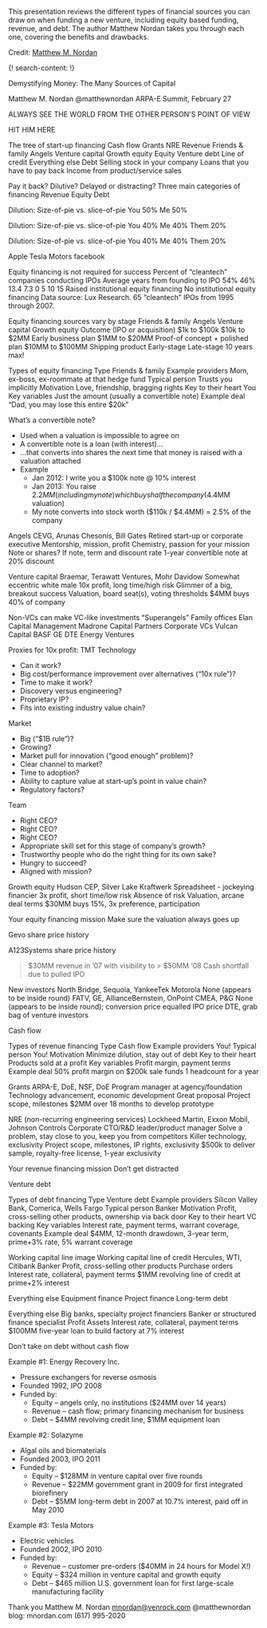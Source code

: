 
This presentation reviews the different types of financial sources you can draw on when funding a new venture, including equity based funding, revenue, and debt. The author Matthew Nordan takes you through each one, covering the benefits and drawbacks.  

Credit: [Matthew M. Nordan](http://www.venrock.com/)

{! search-content: !}

Demystifying Money: The Many Sources of Capital

Matthew M. Nordan
@matthewnordan
ARPA-E Summit, February 27


ALWAYS SEE THE WORLD FROM THE OTHER PERSON'S POINT OF VIEW


HIT HIM HERE


The tree of start-up financing
Cash flow 
Grants 
NRE
Revenue
Friends & family 
Angels
Venture capital
Growth equity
Equity
Venture debt
Line of credit
Everything else
Debt
Selling stock in your company
Loans that you have to pay back
Income from product/service sales


Pay it back?
Dilutive? 
Delayed or distracting?
Three main categories of financing
Revenue
Equity
Debt


Dilution: Size-of-pie vs. slice-of-pie
You 50%
Me 50%


Dilution: Size-of-pie vs. slice-of-pie
You 40%
Me 40%
Them 20%



Dilution: Size-of-pie vs. slice-of-pie
You 40%
Me 40%
Them 20%


Apple
Tesla Motors
facebook



Equity financing is not required for success
Percent of “cleantech” companies conducting IPOs
Average years from founding to IPO
54%
46%
13.4
7.3
0 5 10 15
Raised institutional equity financing 
No institutional equity financing
Data source: Lux Research. 65 “cleantech” IPOs from 1995 through 2007.



Equity financing sources vary by stage
Friends & family 
Angels 
Venture capital 
Growth equity 
Outcome (IPO or acquisition)
$1k to
$100k
$10k to
$2MM
Early business plan
$1MM to
$20MM
Proof-of concept + polished plan
$10MM to
$100MM
Shipping product
Early-stage 
Late-stage
10 years max!



Types of equity financing
Type
Friends & family
Example providers
Mom, ex-boss, ex-roommate at that hedge fund
Typical person
Trusts you implicitly
Motivation Love, friendship, bragging rights
Key to their heart
You
Key variables
Just the amount (usually a convertible note)
Example deal
“Dad, you may lose this entire $20k”



What’s a convertible note?
* Used when a valuation is impossible to agree on
* A convertible note is a loan (with interest)…
* …that converts into shares the next time that money is raised with a valuation attached
* Example
  * Jan 2012: I write you a $100k note @ 10% interest
  * Jan 2013: You raise $2.2MM (including my note) which buys half the company ($4.4MM valuation)
  * My note converts into stock worth ($110k / $4.4MM) = 2.5% of the company



Angels
CEVG, Arunas Chesonis, Bill Gates
Retired start-up or corporate executive
Mentorship, mission, profit
Chemistry, passion for your mission
Note or shares? If note, term and discount rate
1-year convertible note at 20% discount



Venture capital
Braemar, Terawatt Ventures, Mohr Davidow 
Somewhat eccentric white male
10x profit, long time/high risk
Glimmer of a big, breakout success
Valuation, board seat(s), voting thresholds
$4MM buys 40% of company



Non-VCs can make VC-like investments
“Superangels”
Family offices
Elan Capital Management
Madrone Capital Partners
Corporate VCs
Vulcan Capital
BASF
GE
DTE Energy Ventures




Proxies for 10x profit: TMT
Technology
* Can it work?
* Big cost/performance improvement over alternatives (“10x rule”)?
* Time to make it work?
* Discovery versus engineering?
* Proprietary IP?
* Fits into existing industry value chain?

Market
* Big (“$1B rule”)?
* Growing?
* Market pull for innovation (“good enough” problem)?
* Clear channel to market?
* Time to adoption?
* Ability to capture value at start-up’s point in value chain?
* Regulatory factors?

Team
* Right CEO?
* Right CEO?
* Right CEO?
* Appropriate skill set for this stage of company’s growth?
* Trustworthy people who do the right thing for its own sake?
* Hungry to succeed?
* Aligned with mission?



Growth equity
Hudson CEP, Silver Lake Kraftwerk
Spreadsheet - jockeying financier
3x profit, short time/low risk
Absence of risk
Valuation, arcane deal terms
$30MM buys 15%, 3x preference, participation



Your equity financing mission
Make sure the valuation always goes up



Gevo share price history


A123Systems share price history
>$30MM revenue in ’07 with visibility to > $50MM ‘08
Cash shortfall due to pulled IPO



New investors
North Bridge, Sequoia, YankeeTek
Motorola
None (appears to be inside round)
FATV, GE, AllianceBernstein, OnPoint
CMEA, P&G
None (appears to be inside round); conversion price equalled IPO price
DTE, grab bag of venture investors



Cash flow


Types of revenue financing
Type  Cash flow
Example providers   You!
Typical person You!
Motivation  Minimize dilution, stay out of debt
Key to their heart  Products sold at a profit
Key variables   Profit margin, payment terms
Example deal  50% profit margin on $200k sale funds 1 headcount for a year



Grants
ARPA-E, DoE, NSF, DoE
Program manager at agency/foundation
Technology advancement, economic development
Great proposal 
Project scope, milestones
$2MM over 18 months to develop prototype




NRE (non-recurring engineering services)
Lockheed Martin, Exxon Mobil, Johnson Controls
Corporate CTO/R&D leader/product manager
Solve a problem, stay close to you, keep you from competitors
Killer technology, exclusivity
Project scope, milestones, IP rights, exclusivity
$500k to deliver sample, royalty-free license, 1-year exclusivity



Your revenue financing mission
Don’t get distracted


Venture debt



Types of debt financing
Type  Venture debt
Example providers Silicon Valley Bank, Comerica, Wells Fargo
Typical person Banker
Motivation Profit, cross-selling other products, ownership via back door
Key to their heart  VC backing
Key variables Interest rate, payment terms, warrant coverage, covenants
Example deal $4MM, 12-month drawdown, 3-year term, prime+3% rate, 5% warrant coverage



Working capital line image Working capital line of credit
Hercules, WTI, Citibank
Banker
Profit, cross-selling other products
Purchase orders
Interest rate, collateral, payment terms
$1MM revolving line of credit at prime+2% interest



Everything else 
Equipment finance
Project finance
Long-term debt



Everything else
Big banks, specialty project financiers
Banker or structured finance specialist
Profit
Assets
Interest rate, collateral, payment terms
$100MM five-year loan to build factory at 7% interest



Don’t take on debt without cash flow



Example #1: Energy Recovery Inc.
* Pressure exchangers for reverse osmosis
* Founded 1992, IPO 2008
* Funded by:
  * Equity – angels only, no institutions ($24MM over 14 years)
  * Revenue – cash flow; primary financing mechanism for business
  * Debt – $4MM revolving credit line, $1MM equipment loan




Example #2: Solazyme
* Algal oils and biomaterials
* Founded 2003, IPO 2011
* Funded by:
  * Equity – $128MM in venture capital over five rounds
  * Revenue – $22MM government grant in 2009 for first integrated biorefinery
  * Debt – $5MM long-term debt in 2007 at 10.7% interest, paid off in May 2010



Example #3: Tesla Motors
* Electric vehicles
* Founded 2002, IPO 2010
* Funded by:
    * Revenue – customer pre-orders ($40MM in 24  hours for Model X!)
    * Equity – $324 million in venture capital and growth equity
    * Debt – $465 million U.S. government loan for first large-scale manufacturing facility



Thank you
Matthew M. Nordan
mnordan@venrock.com
@matthewnordan
blog: mnordan.com
(617) 995-2020
